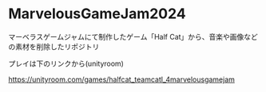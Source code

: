 # MarvelousGameJam2024

マーベラスゲームジャムにて制作したゲーム「Half Cat」から、音楽や画像などの素材を削除したリポジトリ

プレイは下のリンクから(unityroom)

https://unityroom.com/games/halfcat_teamcatl_4marvelousgamejam
